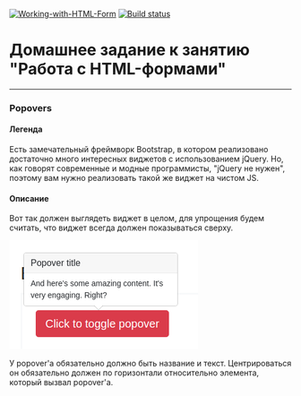 [![Working-with-HTML-Form](https://github.com/npukojiucm/Working-HTML-From/actions/workflows/web.yml/badge.svg)](https://github.com/npukojiucm/Working-HTML-From/actions/workflows/web.yml)
[![Build status](https://ci.appveyor.com/api/projects/status/uxqairrhjc1bu4bd?svg=true)](https://ci.appveyor.com/project/npukojiucm/working-html-from)

# Домашнее задание к занятию "Работа с HTML-формами"

---

### Popovers

#### Легенда

Есть замечательный фреймворк Bootstrap, в котором реализовано достаточно много интересных виджетов с использованием jQuery. Но, как говорят современные и модные программисты, "jQuery не нужен", поэтому вам нужно реализовать такой же виджет на чистом JS.

#### Описание

Вот так должен выглядеть виджет в целом, для упрощения будем считать, что виджет всегда должен показываться сверху.

![](./Popovers.png)


У popover'а обязательно должно быть название и текст. Центрироваться он обязательно должен по горизонтали относительно элемента, который вызвал popover'а.
